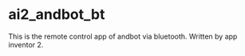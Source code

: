 # ai2_andbot_bt

This is the remote control app of andbot via bluetooth. 
Written by app inventor 2. 


